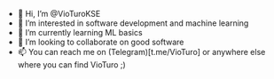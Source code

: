 - 👋 Hi, I’m @VioTuroKSE
- 👀 I’m interested in software development and machine learning
- 🌱 I’m currently learning ML basics
- 💞️ I’m looking to collaborate on good software
- 📫 You can reach me on (Telegram)[t.me/VioTuro] or anywhere else where you can find VioTuro ;)

<!---
VioTuroKSE/VioTuroKSE is a ✨ special ✨ repository because its `README.md` (this file) appears on your GitHub profile.
You can click the Preview link to take a look at your changes.
--->
